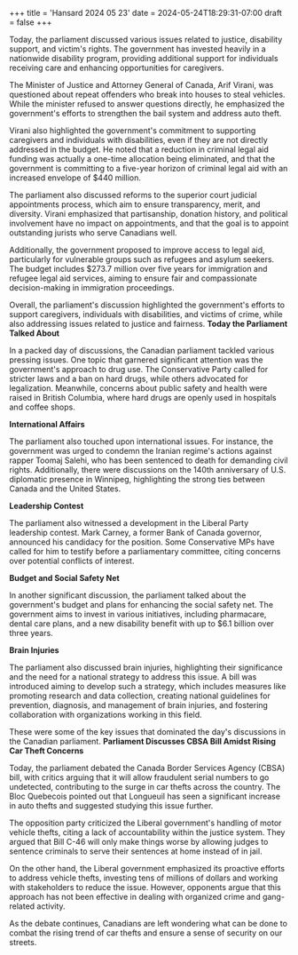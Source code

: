 +++
title = 'Hansard 2024 05 23'
date = 2024-05-24T18:29:31-07:00
draft = false
+++

Today, the parliament discussed various issues related to justice, disability support, and victim's rights. The government has invested heavily in a nationwide disability program, providing additional support for individuals receiving care and enhancing opportunities for caregivers.

The Minister of Justice and Attorney General of Canada, Arif Virani, was questioned about repeat offenders who break into houses to steal vehicles. While the minister refused to answer questions directly, he emphasized the government's efforts to strengthen the bail system and address auto theft.

Virani also highlighted the government's commitment to supporting caregivers and individuals with disabilities, even if they are not directly addressed in the budget. He noted that a reduction in criminal legal aid funding was actually a one-time allocation being eliminated, and that the government is committing to a five-year horizon of criminal legal aid with an increased envelope of $440 million.

The parliament also discussed reforms to the superior court judicial appointments process, which aim to ensure transparency, merit, and diversity. Virani emphasized that partisanship, donation history, and political involvement have no impact on appointments, and that the goal is to appoint outstanding jurists who serve Canadians well.

Additionally, the government proposed to improve access to legal aid, particularly for vulnerable groups such as refugees and asylum seekers. The budget includes $273.7 million over five years for immigration and refugee legal aid services, aiming to ensure fair and compassionate decision-making in immigration proceedings.

Overall, the parliament's discussion highlighted the government's efforts to support caregivers, individuals with disabilities, and victims of crime, while also addressing issues related to justice and fairness.
**Today the Parliament Talked About**

In a packed day of discussions, the Canadian parliament tackled various pressing issues. One topic that garnered significant attention was the government's approach to drug use. The Conservative Party called for stricter laws and a ban on hard drugs, while others advocated for legalization. Meanwhile, concerns about public safety and health were raised in British Columbia, where hard drugs are openly used in hospitals and coffee shops.

**International Affairs**

The parliament also touched upon international issues. For instance, the government was urged to condemn the Iranian regime's actions against rapper Toomaj Salehi, who has been sentenced to death for demanding civil rights. Additionally, there were discussions on the 140th anniversary of U.S. diplomatic presence in Winnipeg, highlighting the strong ties between Canada and the United States.

**Leadership Contest**

The parliament also witnessed a development in the Liberal Party leadership contest. Mark Carney, a former Bank of Canada governor, announced his candidacy for the position. Some Conservative MPs have called for him to testify before a parliamentary committee, citing concerns over potential conflicts of interest.

**Budget and Social Safety Net**

In another significant discussion, the parliament talked about the government's budget and plans for enhancing the social safety net. The government aims to invest in various initiatives, including pharmacare, dental care plans, and a new disability benefit with up to $6.1 billion over three years.

**Brain Injuries**

The parliament also discussed brain injuries, highlighting their significance and the need for a national strategy to address this issue. A bill was introduced aiming to develop such a strategy, which includes measures like promoting research and data collection, creating national guidelines for prevention, diagnosis, and management of brain injuries, and fostering collaboration with organizations working in this field.

These were some of the key issues that dominated the day's discussions in the Canadian parliament.
**Parliament Discusses CBSA Bill Amidst Rising Car Theft Concerns**

Today, the parliament debated the Canada Border Services Agency (CBSA) bill, with critics arguing that it will allow fraudulent serial numbers to go undetected, contributing to the surge in car thefts across the country. The Bloc Quebecois pointed out that Longueuil has seen a significant increase in auto thefts and suggested studying this issue further.

The opposition party criticized the Liberal government's handling of motor vehicle thefts, citing a lack of accountability within the justice system. They argued that Bill C-46 will only make things worse by allowing judges to sentence criminals to serve their sentences at home instead of in jail.

On the other hand, the Liberal government emphasized its proactive efforts to address vehicle thefts, investing tens of millions of dollars and working with stakeholders to reduce the issue. However, opponents argue that this approach has not been effective in dealing with organized crime and gang-related activity.

As the debate continues, Canadians are left wondering what can be done to combat the rising trend of car thefts and ensure a sense of security on our streets.
